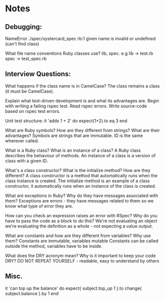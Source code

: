 # Notes #

## Debugging:

NameError
./spec/oystercard_spec
rb:1
given name is invalid or undefined (can't find class)

What file name conventions Ruby classes use?
lib, spec.
e.g lib -> test.rb
    spec -> test_spec.rb


## Interview Questions:

What happens if the class name is in CamelCase?
The class remains a class (it must be CamelCase).

Explain what test-driven development is and what its advantages are.
Begin with writing a failing rspec test. Read rspec errors. Write source-code based on rspec test errors.

Unit test structure:
it 'adds 1 + 2' do
  expect(1+2).to eq 3
end

What are Ruby symbols? How are they different from strings? What are their advantages?
Symbols are strings that are immutable. ID is the same wherever called.

What is a Ruby class? What is an instance of a class?
A Ruby class describes the behaviour of methods. An instance of a class is a version of class with a given ID.

What's a class constructor? What is the initialize method? How are they different?
A class constructor is a method that automatically runs when the class instance is created. The initialize method is an example of a class constructor, it automatically runs when an instance of the class is created.

What are exceptions in Ruby? Why do they have messages associated with them? Exceptions are errors - they have messages related to them so we know what type of error they are.

How can you check an expression raises an error with RSpec? Why do you have to pass the code as a block to do this?
We're not evaluating an object we're evaluating the definition as a whole - not expecting a value output.

What are constants and how are they different from variables? Why use them?
Constants are immutable, variables mutable
Constants can be called outside the method, variables have to be inside.

What does the DRY acronym mean? Why is it important to keep your code DRY?
DO NOT REPEAT YOURSELF - readable, easy to understand by others


## Misc.

it 'can top up the balance' do
  expect{ subject.top_up 1 }.to change{ subject.balance }.by 1
end
